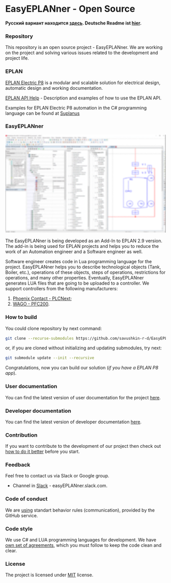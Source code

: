 
# EasyEPLANner - Open Source

**Русский вариант находится [здесь](docs/ru/readme.md). Deutsche Readme ist [hier](docs/de/readme.md).**

### Repository

This repository is an open source project - EasyEPLANner.
We are working on the project and solving various issues related to the development and project life.

### EPLAN

[EPLAN Electric P8](https://www.eplan-software.com/solutions/eplan-electric-p8/) is a modular and scalable solution for electrical design, automatic design and working documentation.

[EPLAN API Help](https://www.eplan.help/en-us/Infoportal/Content/api/2023/index.html) - Description and examples of how to use the EPLAN API.

Examples for EPLAN Electric P8 automation in the C# programming language can be found at
[Suplanus](https://github.com/Suplanus)

### EasyEPLANner

<img src="docs/user_manual/images/EasyEplannerPreview.png">

The EasyEPLANner is being developed as an Add-In to EPLAN 2.9 version. The add-in is being used for EPLAN projects and helps you to reduce the work of an Automation engineer and a Software engineer as well.

Software engineer creates code in Lua programming language for the project. EasyEPLANner helps you to describe technological objects (Tank, Boiler, etc.), operations of these objects, steps of operations, restrictions for operations, and many other properties. Eventually, EasyEPLANner generates LUA files that are going to be uploaded to a controller. We support controllers from the following manufacturers:

1. [Phoenix Contact - PLCNext](https://github.com/plcnext);
2. [WAGO - PFC200](https://github.com/WAGO).

### How to build
You could clone repository by next command:  
```bash
git clone --recurse-submodules https://github.com/savushkin-r-d/EasyEPLANner.git
```

or, if you are cloned without initializing and updating submodules, try next:  
```bash
git submodule update --init --recursive
```

Congratulations, now you can build our solution (_if you have a EPLAN P8 app_).

### User documentation
You can find the latest version of user documentation for the project [here](docs/user_manual/ReadMe.md).

### Developer documentation
You can find the latest version of developer documentation [here](docs/developer_manual/ReadMe.md).

### Contribution
If you want to contribute to the development of our project then check out [how to do it better](docs/contributing.md) before you start.


### Feedback

Feel free to contact us via Slack or Google group.

* Channel in [Slack](https://slack.com) - easyEPLANner.slack.com.


### Code of conduct
We are [using](docs/CODE_OF_CONDUCT.md)
standart behavior rules (communication), provided by the GitHub service.


### Code style
We use C# and LUA programming languages for development. We have [own set of agreements](docs/codestyle.md), which you must follow to keep the code clean and clear.


### License
The project is licensed under [MIT](LICENSE.txt) license.
